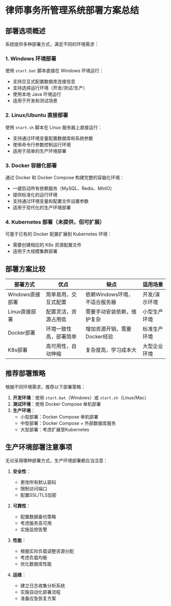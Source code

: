 # 律师事务所管理系统部署方案总结

## 部署选项概述

系统提供多种部署方式，满足不同的环境需求：

### 1. Windows 环境部署

使用 `start.bat` 脚本直接在 Windows 环境运行：
- 支持交互式配置数据库连接信息
- 支持选择运行环境（开发/测试/生产）
- 使用本地 Java 环境运行
- 适用于开发和测试场景

### 2. Linux/Ubuntu 直接部署

使用 `start.sh` 脚本在 Linux 服务器上直接运行：
- 支持通过环境变量配置数据库和系统参数
- 使用命令行参数控制运行环境
- 适用于简单的生产环境部署

### 3. Docker 容器化部署

通过 Docker 和 Docker Compose 构建完整的容器化环境：
- 一键启动所有依赖服务（MySQL、Redis、MinIO）
- 提供标准化的运行环境
- 支持通过环境变量和配置文件设置参数
- 适用于现代化的生产环境部署

### 4. Kubernetes 部署（未提供，但可扩展）

可基于已有的 Docker 配置扩展到 Kubernetes 环境：
- 需要创建相应的 K8s 资源配置文件
- 适用于大规模集群部署

## 部署方案比较

| 部署方式 | 优点 | 缺点 | 适用场景 |
|---------|------|------|---------|
| Windows直接部署 | 简单易用，交互式配置 | 依赖Windows环境，不适合服务器 | 开发/演示环境 |
| Linux直接部署 | 配置灵活，资源占用低 | 需要手动安装依赖，维护复杂 | 小型生产环境 |
| Docker部署 | 环境一致性高，部署简单 | 增加资源开销，需要Docker经验 | 标准生产环境 |
| K8s部署 | 高可用性，自动伸缩 | 复杂度高，学习成本大 | 大型企业环境 |

## 推荐部署策略

根据不同环境需求，推荐以下部署策略：

1. **开发环境**：使用 `start.bat`（Windows）或 `start.sh`（Linux/Mac）
2. **测试环境**：使用 Docker Compose 单机部署
3. **生产环境**：
   - 小型部署：Docker Compose 单机部署
   - 中型部署：Docker Compose + 外部数据库服务
   - 大型部署：考虑扩展至Kubernetes

## 生产环境部署注意事项

无论采用哪种部署方式，生产环境部署都应当注意：

1. **安全性**：
   - 更改所有默认密码
   - 限制访问端口
   - 配置SSL/TLS加密

2. **可靠性**：
   - 配置数据备份策略
   - 考虑服务高可用
   - 实施监控告警

3. **性能**：
   - 根据实际负载调整资源分配
   - 考虑负载均衡
   - 优化数据库性能

4. **运维**：
   - 建立日志收集分析系统
   - 实施自动化部署流程
   - 准备应急恢复方案 